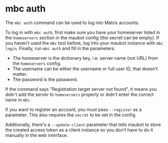 # mbc auth

The `mbc auth` command can be used to log into Matrix accounts.

To log in with `mbc auth`, first make sure you have your homeserver listed in
the `homeservers` section in the maubot config (the secret can be empty). If you
haven't used the `mbc` tool before, log into your maubot instance  with
`mbc login`. Finally, run `mbc auth` and fill in the parameters:

* The homeserver is the dictionary key, i.e. server name (not URL) from
  the `homeservers` config.
* The username can be either the username or full user ID, that doesn't matter.
* The password is the password.

If the command says "Registration target server not found", it means you didn't
add the server to `homeservers` properly or didn't enter the correct name in
`mbc`.

If you want to register an account, you must pass `--register` as a parameter.
This also requires the `secret` to be set in the config.

Additionally, there's a `--update-client` parameter that tells maubot to store
the created access token as a client instance so you don't have to do it
manually in the web interface.
